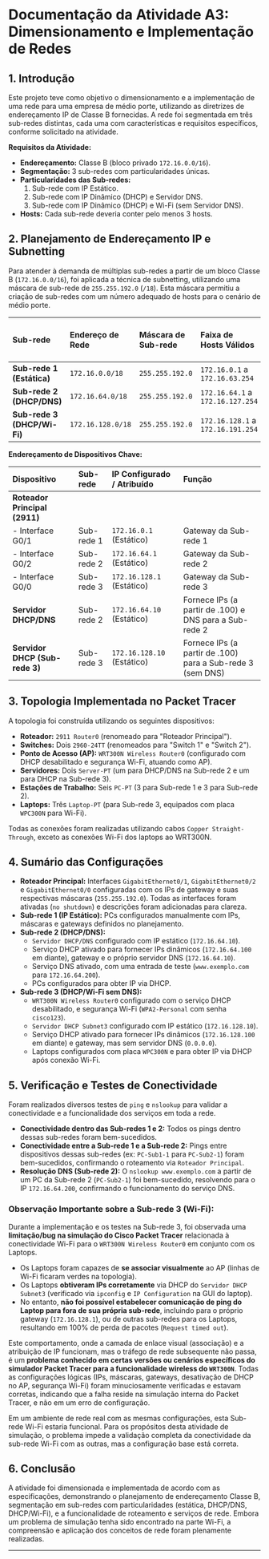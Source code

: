 

# Documentação da Atividade A3: Dimensionamento e Implementação de Redes

## 1. Introdução

Este projeto teve como objetivo o dimensionamento e a implementação de uma rede para uma empresa de médio porte, utilizando as diretrizes de endereçamento IP de Classe B fornecidas. A rede foi segmentada em três sub-redes distintas, cada uma com características e requisitos específicos, conforme solicitado na atividade.

**Requisitos da Atividade:**

* **Endereçamento:** Classe B (bloco privado `172.16.0.0/16`).
* **Segmentação:** 3 sub-redes com particularidades únicas.
* **Particularidades das Sub-redes:**
  1. Sub-rede com IP Estático.
  2. Sub-rede com IP Dinâmico (DHCP) e Servidor DNS.
  3. Sub-rede com IP Dinâmico (DHCP) e Wi-Fi (sem Servidor DNS).
* **Hosts:** Cada sub-rede deveria conter pelo menos 3 hosts.

## 2. Planejamento de Endereçamento IP e Subnetting

Para atender à demanda de múltiplas sub-redes a partir de um bloco Classe B (`172.16.0.0/16`), foi aplicada a técnica de subnetting, utilizando uma máscara de sub-rede de `255.255.192.0` (`/18`). Esta máscara permitiu a criação de sub-redes com um número adequado de hosts para o cenário de médio porte.

| Sub-rede                          | Endereço de Rede   | Máscara de Sub-rede | Faixa de Hosts Válidos               | Gateway (Interface do Roteador) |
| :-------------------------------- | :------------------ | :------------------- | :------------------------------------ | :------------------------------ |
| **Sub-rede 1 (Estática)**  | `172.16.0.0/18`   | `255.255.192.0`    | `172.16.0.1` a `172.16.63.254`    | `172.16.0.1`                  |
| **Sub-rede 2 (DHCP/DNS)**   | `172.16.64.0/18`  | `255.255.192.0`    | `172.16.64.1` a `172.16.127.254`  | `172.16.64.1`                 |
| **Sub-rede 3 (DHCP/Wi-Fi)** | `172.16.128.0/18` | `255.255.192.0`    | `172.16.128.1` a `172.16.191.254` | `172.16.128.1`                |

**Endereçamento de Dispositivos Chave:**

| Dispositivo                          | Sub-rede   | IP Configurado / Atribuído   | Função                                                   |
| :----------------------------------- | :--------- | :---------------------------- | :--------------------------------------------------------- |
| **Roteador Principal (2911)**  |            |                               |                                                            |
| - Interface G0/1                     | Sub-rede 1 | `172.16.0.1` (Estático)    | Gateway da Sub-rede 1                                      |
| - Interface G0/2                     | Sub-rede 2 | `172.16.64.1` (Estático)   | Gateway da Sub-rede 2                                      |
| - Interface G0/0                     | Sub-rede 3 | `172.16.128.1` (Estático)  | Gateway da Sub-rede 3                                      |
| **Servidor DHCP/DNS**          | Sub-rede 2 | `172.16.64.10` (Estático)  | Fornece IPs (a partir de .100) e DNS para a Sub-rede 2     |
| **Servidor DHCP (Sub-rede 3)** | Sub-rede 3 | `172.16.128.10` (Estático) | Fornece IPs (a partir de .100) para a Sub-rede 3 (sem DNS) |

## 3. Topologia Implementada no Packet Tracer

A topologia foi construída utilizando os seguintes dispositivos:

* **Roteador:** `2911 Router0` (renomeado para "Roteador Principal").
* **Switches:** Dois `2960-24TT` (renomeados para "Switch 1" e "Switch 2").
* **Ponto de Acesso (AP):** `WRT300N Wireless Router0` (configurado com DHCP desabilitado e segurança Wi-Fi, atuando como AP).
* **Servidores:** Dois `Server-PT` (um para DHCP/DNS na Sub-rede 2 e um para DHCP na Sub-rede 3).
* **Estações de Trabalho:** Seis `PC-PT` (3 para Sub-rede 1 e 3 para Sub-rede 2).
* **Laptops:** Três `Laptop-PT` (para Sub-rede 3, equipados com placa `WPC300N` para Wi-Fi).

Todas as conexões foram realizadas utilizando cabos `Copper Straight-Through`, exceto as conexões Wi-Fi dos laptops ao WRT300N.

## 4. Sumário das Configurações

* **Roteador Principal:** Interfaces `GigabitEthernet0/1`, `GigabitEthernet0/2` e `GigabitEthernet0/0` configuradas com os IPs de gateway e suas respectivas máscaras (`255.255.192.0`). Todas as interfaces foram ativadas (`no shutdown`) e descrições foram adicionadas para clareza.
* **Sub-rede 1 (IP Estático):** PCs configurados manualmente com IPs, máscaras e gateways definidos no planejamento.
* **Sub-rede 2 (DHCP/DNS):**
  * `Servidor DHCP/DNS` configurado com IP estático (`172.16.64.10`).
  * Serviço DHCP ativado para fornecer IPs dinâmicos (`172.16.64.100` em diante), gateway e o próprio servidor DNS (`172.16.64.10`).
  * Serviço DNS ativado, com uma entrada de teste (`www.exemplo.com` para `172.16.64.200`).
  * PCs configurados para obter IP via DHCP.
* **Sub-rede 3 (DHCP/Wi-Fi sem DNS):**
  * `WRT300N Wireless Router0` configurado com o serviço DHCP desabilitado, e segurança Wi-Fi (`WPA2-Personal` com senha `cisco123`).
  * `Servidor DHCP Subnet3` configurado com IP estático (`172.16.128.10`).
  * Serviço DHCP ativado para fornecer IPs dinâmicos (`172.16.128.100` em diante) e gateway, mas sem servidor DNS (`0.0.0.0`).
  * Laptops configurados com placa `WPC300N` e para obter IP via DHCP após conexão Wi-Fi.

## 5. Verificação e Testes de Conectividade

Foram realizados diversos testes de `ping` e `nslookup` para validar a conectividade e a funcionalidade dos serviços em toda a rede.

* **Conectividade dentro das Sub-redes 1 e 2:** Todos os pings dentro dessas sub-redes foram bem-sucedidos.
* **Conectividade entre a Sub-rede 1 e a Sub-rede 2:** Pings entre dispositivos dessas sub-redes (ex: `PC-Sub1-1` para `PC-Sub2-1`) foram bem-sucedidos, confirmando o roteamento via `Roteador Principal`.
* **Resolução DNS (Sub-rede 2):** O `nslookup www.exemplo.com` a partir de um PC da Sub-rede 2 (`PC-Sub2-1`) foi bem-sucedido, resolvendo para o IP `172.16.64.200`, confirmando o funcionamento do serviço DNS.

### **Observação Importante sobre a Sub-rede 3 (Wi-Fi):**

Durante a implementação e os testes na Sub-rede 3, foi observada uma **limitação/bug na simulação do Cisco Packet Tracer** relacionada à conectividade Wi-Fi para o `WRT300N Wireless Router0` em conjunto com os Laptops.

* Os Laptops foram capazes de **se associar visualmente** ao AP (linhas de Wi-Fi ficaram verdes na topologia).
* Os Laptops **obtiveram IPs corretamente** via DHCP do `Servidor DHCP Subnet3` (verificado via `ipconfig` e `IP Configuration` na GUI do laptop).
* No entanto, **não foi possível estabelecer comunicação de ping do Laptop para fora de sua própria sub-rede**, incluindo para o próprio gateway (`172.16.128.1`), ou de outras sub-redes para os Laptops, resultando em 100% de perda de pacotes (`Request timed out`).

Este comportamento, onde a camada de enlace visual (associação) e a atribuição de IP funcionam, mas o tráfego de rede subsequente não passa, é um **problema conhecido em certas versões ou cenários específicos do simulador Packet Tracer para a funcionalidade wireless do `WRT300N`**. Todas as configurações lógicas (IPs, máscaras, gateways, desativação de DHCP no AP, segurança Wi-Fi) foram minuciosamente verificadas e estavam corretas, indicando que a falha reside na simulação interna do Packet Tracer, e não em um erro de configuração.

Em um ambiente de rede real com as mesmas configurações, esta Sub-rede Wi-Fi estaria funcional. Para os propósitos desta atividade de simulação, o problema impede a validação completa da conectividade da sub-rede Wi-Fi com as outras, mas a configuração base está correta.

## 6. Conclusão

A atividade foi dimensionada e implementada de acordo com as especificações, demonstrando o planejamento de endereçamento Classe B, segmentação em sub-redes com particularidades (estática, DHCP/DNS, DHCP/Wi-Fi), e a funcionalidade de roteamento e serviços de rede. Embora um problema de simulação tenha sido encontrado na parte Wi-Fi, a compreensão e aplicação dos conceitos de rede foram plenamente realizadas.

---
